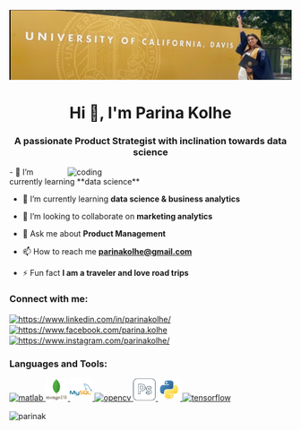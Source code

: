 ![logo](https://github.com/ParinaK/ParinaK/blob/master/banner_parina.PNG)

<h1 align="center">Hi 👋, I'm Parina Kolhe</h1>
<h3 align="center">A passionate Product Strategist with inclination towards data science</h3>

<img align="right" alt="coding" width="400" src='https://tenor.com/en-IN/view/coding-gif-4706460855862906629.gif'>
- 🔭 I’m currently learning **data science**

- 🌱 I’m currently learning **data science & business analytics**

- 👯 I’m looking to collaborate on **marketing analytics**

- 💬 Ask me about **Product Management**

- 📫 How to reach me **parinakolhe@gmail.com**

- ⚡ Fun fact **I am a traveler and love road trips**

<h3 align="left">Connect with me:</h3>
<p align="left">
<a href="https://linkedin.com/in/https://www.linkedin.com/in/parinakolhe/" target="blank"><img align="center" src="https://raw.githubusercontent.com/rahuldkjain/github-profile-readme-generator/master/src/images/icons/Social/linked-in-alt.svg" alt="https://www.linkedin.com/in/parinakolhe/" height="30" width="40" /></a>
<a href="https://fb.com/https://www.facebook.com/parina.kolhe" target="blank"><img align="center" src="https://raw.githubusercontent.com/rahuldkjain/github-profile-readme-generator/master/src/images/icons/Social/facebook.svg" alt="https://www.facebook.com/parina.kolhe" height="30" width="40" /></a>
<a href="https://instagram.com/https://www.instagram.com/parinakolhe/" target="blank"><img align="center" src="https://raw.githubusercontent.com/rahuldkjain/github-profile-readme-generator/master/src/images/icons/Social/instagram.svg" alt="https://www.instagram.com/parinakolhe/" height="30" width="40" /></a>
</p>

<h3 align="left">Languages and Tools:</h3>
<p align="left"> <a href="https://www.mathworks.com/" target="_blank" rel="noreferrer"> <img src="https://upload.wikimedia.org/wikipedia/commons/2/21/Matlab_Logo.png" alt="matlab" width="40" height="40"/> </a> <a href="https://www.mongodb.com/" target="_blank" rel="noreferrer"> <img src="https://raw.githubusercontent.com/devicons/devicon/master/icons/mongodb/mongodb-original-wordmark.svg" alt="mongodb" width="40" height="40"/> </a> <a href="https://www.mysql.com/" target="_blank" rel="noreferrer"> <img src="https://raw.githubusercontent.com/devicons/devicon/master/icons/mysql/mysql-original-wordmark.svg" alt="mysql" width="40" height="40"/> </a> <a href="https://opencv.org/" target="_blank" rel="noreferrer"> <img src="https://www.vectorlogo.zone/logos/opencv/opencv-icon.svg" alt="opencv" width="40" height="40"/> </a> <a href="https://www.photoshop.com/en" target="_blank" rel="noreferrer"> <img src="https://raw.githubusercontent.com/devicons/devicon/master/icons/photoshop/photoshop-line.svg" alt="photoshop" width="40" height="40"/> </a> <a href="https://www.python.org" target="_blank" rel="noreferrer"> <img src="https://raw.githubusercontent.com/devicons/devicon/master/icons/python/python-original.svg" alt="python" width="40" height="40"/> </a> <a href="https://www.tensorflow.org" target="_blank" rel="noreferrer"> <img src="https://www.vectorlogo.zone/logos/tensorflow/tensorflow-icon.svg" alt="tensorflow" width="40" height="40"/> </a> </p>

<p><img align="center" src="https://github-readme-stats.vercel.app/api/top-langs?username=parinak&show_icons=true&locale=en&layout=compact" alt="parinak" /></p>
